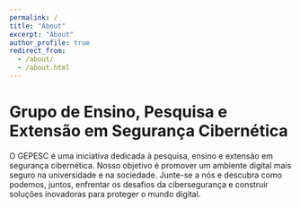 ```yaml
---
permalink: /
title: "About"
excerpt: "About"
author_profile: true
redirect_from: 
  - /about/
  - /about.html
---
```


# Grupo de Ensino, Pesquisa e Extensão em Segurança Cibernética

O GEPESC é uma iniciativa dedicada à pesquisa, ensino e extensão em segurança cibernética. Nosso objetivo é promover um ambiente digital mais seguro na universidade e na sociedade. Junte-se a nós e descubra como podemos, juntos, enfrentar os desafios da cibersegurança e construir soluções inovadoras para proteger o mundo digital.